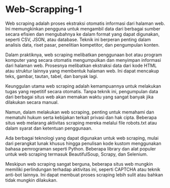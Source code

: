 # Web-Scrapping-1
Web scraping adalah proses ekstraksi otomatis informasi dari halaman web. Ini memungkinkan pengguna untuk mengambil data dari berbagai sumber secara efisien dan mengubahnya ke dalam format yang dapat digunakan, seperti CSV, JSON, atau database. Teknik ini berperan penting dalam analisis data, riset pasar, penelitian kompetitor, dan pengumpulan konten.

Dalam praktiknya, web scraping melibatkan penggunaan bot atau program komputer yang secara otomatis mengumpulkan dan menyimpan informasi dari halaman web. Prosesnya melibatkan ekstraksi data dari kode HTML atau struktur lainnya yang membentuk halaman web. Ini dapat mencakup teks, gambar, tautan, tabel, dan banyak lagi.

Keunggulan utama web scraping adalah kemampuannya untuk melakukan tugas yang repetitif secara otomatis. Tanpa teknik ini, pengumpulan data dari berbagai situs web akan memakan waktu yang sangat banyak jika dilakukan secara manual.

Namun, dalam melakukan web scraping, penting untuk memahami dan mematuhi hukum serta kebijakan terkait privasi dan hak cipta. Beberapa situs web melarang aktivitas scraping mereka melalui file robots.txt atau dalam syarat dan ketentuan penggunaan.

Ada berbagai teknologi yang dapat digunakan untuk web scraping, mulai dari perangkat lunak khusus hingga penulisan kode kustom menggunakan bahasa pemrograman seperti Python. Beberapa library dan alat populer untuk web scraping termasuk BeautifulSoup, Scrapy, dan Selenium.

Meskipun web scraping sangat berguna, beberapa situs web mungkin memiliki perlindungan terhadap aktivitas ini, seperti CAPTCHA atau teknik anti-bot lainnya. Ini dapat membuat proses scraping lebih sulit atau bahkan tidak mungkin dilakukan.
